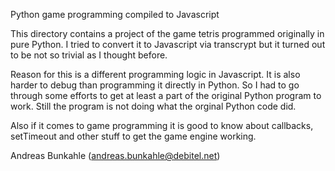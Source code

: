 Python game programming compiled to Javascript

This directory contains a project of the game tetris programmed originally in pure Python. I tried to convert it to 
Javascript via transcrypt but it turned out to be not so trivial as I thought before.

Reason for this is a different programming logic in Javascript. It is also harder to debug than programming it directly in Python. 
So I had to go through some efforts to get at least a part of the original Python program to work. Still the program is not doing 
what the orginal Python code did.

Also if it comes to game programming it is good to know about callbacks, setTimeout and other stuff to get the game engine working.

Andreas Bunkahle (andreas.bunkahle@debitel.net)
